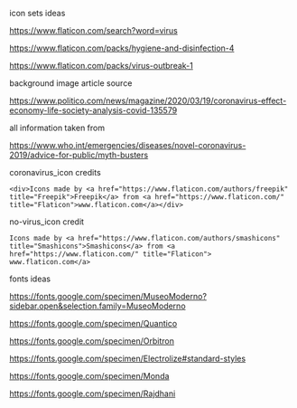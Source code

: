 icon sets ideas

https://www.flaticon.com/search?word=virus

https://www.flaticon.com/packs/hygiene-and-disinfection-4

https://www.flaticon.com/packs/virus-outbreak-1

background image article source

https://www.politico.com/news/magazine/2020/03/19/coronavirus-effect-economy-life-society-analysis-covid-135579

all information taken from

https://www.who.int/emergencies/diseases/novel-coronavirus-2019/advice-for-public/myth-busters

coronavirus_icon credits

`<div>Icons made by <a href="https://www.flaticon.com/authors/freepik" title="Freepik">Freepik</a> from <a href="https://www.flaticon.com/" title="Flaticon">www.flaticon.com</a></div>`

no-virus_icon credit

`Icons made by <a href="https://www.flaticon.com/authors/smashicons" title="Smashicons">Smashicons</a> from <a href="https://www.flaticon.com/" title="Flaticon"> www.flaticon.com</a>`

fonts ideas

https://fonts.google.com/specimen/MuseoModerno?sidebar.open&selection.family=MuseoModerno

https://fonts.google.com/specimen/Quantico

https://fonts.google.com/specimen/Orbitron

https://fonts.google.com/specimen/Electrolize#standard-styles

https://fonts.google.com/specimen/Monda

https://fonts.google.com/specimen/Rajdhani
